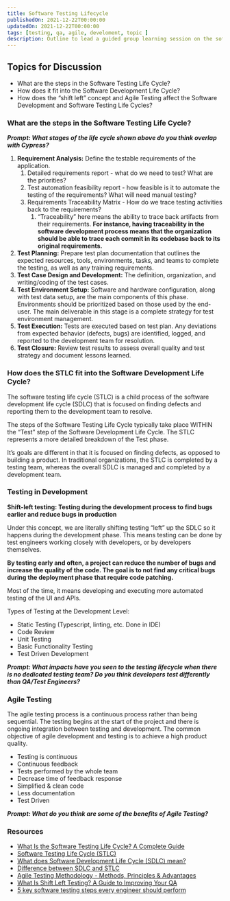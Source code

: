 ```yaml
---
title: Software Testing Lifecycle
publishedOn: 2021-12-22T00:00:00
updatedOn: 2021-12-22T00:00:00
tags: [testing, qa, agile, develoment, topic ]
description: Outline to lead a guided group learning session on the software testing lifecycle.
---
```


## Topics for Discussion

* What are the steps in the Software Testing Life Cycle?
* How does it fit into the Software Development Life Cycle?
* How does the “shift left” concept and Agile Testing affect the Software Development and Software Testing Life Cycles?

### What are the steps in the Software Testing Life Cycle?

**_Prompt: What stages of the life cycle shown above do you think overlap with Cypress?_**

1. **Requirement Analysis:** Define the testable requirements of the application. 
    1. Detailed requirements report - what do we need to test? What are the priorities?
    2. Test automation feasibility report - how feasible is it to automate the testing of the requirements? What will need manual testing?
    3. Requirements Traceability Matrix - How do we trace testing activities back to the requirements?
        1. “Traceability” here means the ability to trace back artifacts from their requirements. **For instance, having traceability in the software development process means that the organization should be able to trace each commit in its codebase back to its original requirements.**
2. **Test Planning:** Prepare test plan documentation that outlines the expected resources, tools, environments, tasks, and teams to complete the testing, as well as any training requirements.
3. **Test Case Design and Development:** The definition, organization, and writing/coding of the test cases.
4. **Test Environment Setup:** Software and hardware configuration, along with test data setup, are the main components of this phase. Environments should be prioritized based on those used by the end-user. The main deliverable in this stage is a complete strategy for test environment management.
5. **Test Execution:** Tests are executed based on test plan. Any deviations from expected behavior (defects, bugs) are identified, logged, and reported to the development team for resolution.
6. **Test Closure:** Review test results to assess overall quality and test strategy and document lessons learned.


### How does the STLC fit into the Software Development Life Cycle?

The software testing life cycle (STLC) is a child process of the software development life cycle (SDLC) that is focused on finding defects and reporting them to the development team to resolve.

The steps of the Software Testing Life Cycle typically take place WITHIN the “Test” step of the Software Development Life Cycle. The STLC represents a more detailed breakdown of the Test phase.

It’s goals are different in that it is focused on finding defects, as opposed to building a product. In traditional organizations, the STLC is completed by a testing team, whereas the overall SDLC is managed and completed by a development team.

### Testing in Development

**Shift-left testing: Testing during the development process to find bugs earlier and reduce bugs in production**

Under this concept, we are literally shifting testing “left” up the SDLC so it happens during the development phase. This means testing can be done by test engineers working closely with developers, or by developers themselves.

**By testing early and often, a project can reduce the number of bugs and increase the quality of the code. The goal is to not find any critical bugs during the deployment phase that require code patching.**

Most of the time, it means developing and executing more automated testing of the UI and APIs.

Types of Testing at the Development Level:

* Static Testing (Typescript, linting, etc. Done in IDE)
* Code Review
* Unit Testing
* Basic Functionality Testing
* Test Driven Development

**_Prompt: What impacts have you seen to the testing lifecycle when there is no dedicated testing team? Do you think developers test differently than QA/Test Engineers?_**

### Agile Testing

The agile testing process is a continuous process rather than being sequential. The testing begins at the start of the project and there is ongoing integration between testing and development.  The common objective of agile development and testing is to achieve a high product quality.


* Testing is continuous
* Continuous feedback
* Tests performed by the whole team
* Decrease time of feedback response
* Simplified & clean code
* Less documentation
* Test Driven

**_Prompt: What do you think are some of the benefits of Agile Testing?_**

### Resources

* [What Is the Software Testing Life Cycle? A Complete Guide](https://www.testim.io/blog/software-testing-life-cycle/)
* [Software Testing Life Cycle (STLC)](https://www.geeksforgeeks.org/software-testing-life-cycle-stlc/)
* [What does Software Development Life Cycle (SDLC) mean?](https://www.techopedia.com/definition/22193/software-development-life-cycle-sdlc)
* [Difference between SDLC and STLC](https://www.geeksforgeeks.org/difference-between-sdlc-and-stlc/)
* [Agile Testing Methodology - Methods, Principles & Advantages](https://reqtest.com/testing-blog/agile-testing-principles-methods-advantages/)
* [What Is Shift Left Testing? A Guide to Improving Your QA](https://www.testim.io/blog/shift-left-testing-guide/)
* [5 key software testing steps every engineer should perform](https://techbeacon.com/app-dev-testing/5-key-software-testing-steps-every-engineer-should-perform)
